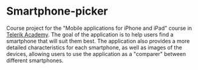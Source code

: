 # Smartphone-picker

Course project for the "Mobile applications for iPhone and iPad" course in [Telerik Academy](http://telerikacademy.com).
The goal of the application is to help users find a smartphone that will suit them best.
The application also provides a more detailed characteristics for each smartphone, as well as images of the devices,
allowing users to use the application as a "comparer" between different smartphones.
